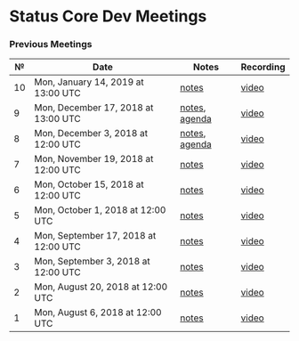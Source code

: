 # Status Core Dev Meetings

### Previous Meetings
 №  | Date | Notes | Recording |
 ---|---|---|---|
 10 | Mon, January 14, 2019 at 13:00 UTC | [notes](notes/meeting10.md) | [video](https://www.youtube.com/watch?v=4vWaqa38Hrs)
 9  | Mon, December 17, 2018 at 13:00 UTC | [notes](notes/meeting9.md), [agenda](notes/meeting9-agenda.md) | [video](https://www.youtube.com/watch?v=HVylXrDBJHg)
 8  | Mon, December 3, 2018 at 12:00 UTC | [notes](notes/meeting8.md), [agenda](notes/meeting8-agenda.md) | [video](https://www.youtube.com/watch?v=hTOuWU4Qpqo)
 7  | Mon, November 19, 2018 at 12:00 UTC | [notes](notes/meeting7.md) | [video](https://www.youtube.com/watch?v=mOeUN_T4So4)
 6  | Mon, October 15, 2018 at 12:00 UTC | [notes](notes/meeting6.md) | [video](https://www.youtube.com/watch?v=YLkk3lqf_XI)
 5  | Mon, October 1, 2018 at 12:00 UTC | [notes](notes/meeting5.md) | [video](https://www.youtube.com/watch?v=86vSfFnZcmA)
 4  | Mon, September 17, 2018 at 12:00 UTC | [notes](notes/meeting4.md) | [video](https://www.youtube.com/watch?v=p01rnaEc3B0)
 3  | Mon, September 3, 2018 at 12:00 UTC | [notes](notes/meeting3.md) | [video](https://www.youtube.com/watch?v=Mb58gDHWFIg)
 2  | Mon, August 20, 2018 at 12:00 UTC | [notes](notes/meeting2.md) | [video](https://www.youtube.com/watch?v=4r-F9SkriEo)
 1  | Mon, August 6, 2018 at 12:00 UTC | [notes](notes/meeting1.md) | [video](https://www.youtube.com/watch?v=P_jo4Y39tRk)
